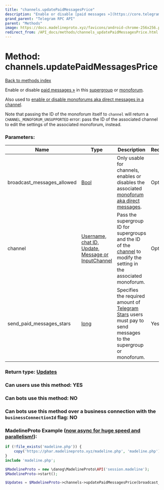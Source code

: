 ```yaml
---
title: "channels.updatePaidMessagesPrice"
description: "Enable or disable [paid messages »](https://core.telegram.org/api/paid-messages) in this [supergroup](https://core.telegram.org/api/channel) or [monoforum](https://core.telegram.org/api/monoforum)."
grand_parent: "Telegram RPC API"
parent: "Methods"
image: https://docs.madelineproto.xyz/favicons/android-chrome-256x256.png
redirect_from: /API_docs/methods/channels_updatePaidMessagesPrice.html
---
```

# Method: channels.updatePaidMessagesPrice
[Back to methods index](index.html)



Enable or disable [paid messages »](https://core.telegram.org/api/paid-messages) in this [supergroup](https://core.telegram.org/api/channel) or [monoforum](https://core.telegram.org/api/monoforum).

Also used to [enable or disable monoforums aka direct messages in a channel](https://core.telegram.org/api/monoforum).

Note that passing the ID of the monoforum itself to `channel` will return a `CHANNEL_MONOFORUM_UNSUPPORTED` error: pass the ID of the associated channel to edit the settings of the associated monoforum, instead.

### Parameters:

| Name     |    Type       | Description | Required |
|----------|---------------|-------------|----------|
|broadcast\_messages\_allowed|[Bool](/API_docs/types/Bool.html) | Only usable for channels, enables or disables the associated [monoforum aka direct messages](https://core.telegram.org/api/monoforum). | Optional|
|channel|[Username, chat ID, Update, Message or InputChannel](/API_docs/types/InputChannel.html) | Pass the supergroup ID for supergroups and the ID of the [channel](https://core.telegram.org/api/channel) to modify the setting in the associated monoforum. | Optional|
|send\_paid\_messages\_stars|[long](/API_docs/types/long.html) | Specifies the required amount of [Telegram Stars](https://core.telegram.org/api/stars) users must pay to send messages to the supergroup or monoforum. | Yes|


### Return type: [Updates](/API_docs/types/Updates.html)

### Can users use this method: **YES**


### Can bots use this method: **NO**


### Can bots use this method over a business connection with the `businessConnectionId` flag: **NO**


### MadelineProto Example ([now async for huge speed and parallelism!](https://docs.madelineproto.xyz/docs/ASYNC.html)):


```php
if (!file_exists('madeline.php')) {
    copy('https://phar.madelineproto.xyz/madeline.php', 'madeline.php');
}
include 'madeline.php';

$MadelineProto = new \danog\MadelineProto\API('session.madeline');
$MadelineProto->start();

$Updates = $MadelineProto->channels->updatePaidMessagesPrice(broadcast_messages_allowed: $Bool, channel: $InputChannel, send_paid_messages_stars: $long, );
```

